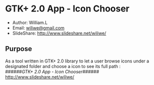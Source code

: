 GTK+ 2.0 App - Icon Chooser
====================

* Author: William.L  
* Email: <wiliwe@gmail.com>  
* SlideShare: <http://www.slideshare.net/wiliwe/>  

Purpose
-------
As a tool written in GTK+ 2.0 library to let a user browse icons under a designated folder and choose a icon to see its full path :  
######_GTK+ 2.0 App - Icon Chooser_######
<http://www.slideshare.net/wiliwe/>  

